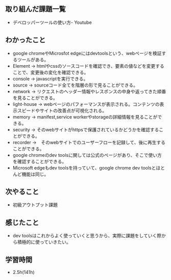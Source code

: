 ## 取り組んだ課題一覧
- デベロッパーツールの使い方- Youtube
## わかったこと
- google chromeやMicrosfot edgeにはdevtoolsという、webページを検証するツールがある。
- Element → htmlやcssのソースコードを確認でき、要素の値などを変更することで、変更後の変化を確認できる。
- console → javascriptを実行できる。
- source  → sourceコード全てを階層の形で見ることができる。
- network → リクエストのヘッダー情報やレスポンスの中身や返ってきた順番を見ることができる。
- light-house → webページのパフォーマンスが表示される。コンテンツの表示スピードやサイトの改善点が可視化される。
- memory → manifest,service workerやstorageの詳細情報を見ることができる。
- security → そのwebサイトがhttpsで保護されているかどうかを確認することができる。
- recorder →　そのwebサイトでのユーザーフローを記録して、後に再生することができる。
- google chromeのdev toolsに関しては公式のページがあり、そこで使い方を確認することができる。 
- Microsoft edgeもdev toolsを持っていて、google chrome dev toolsとほとんど機能は同じ。
## 次やること
- 初級アウトプット課題
## 感じたこと
- dev toolsはこれからよく使っていくと思うから、実際に課題をしていく際から積極的に使っていきたい。
## 学習時間
- 2.5h(141h)

